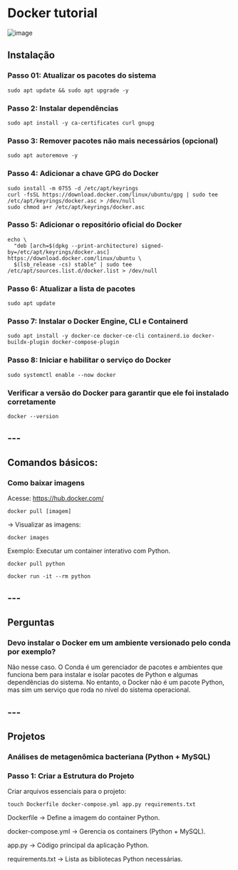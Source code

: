 # Docker tutorial

![image](https://github.com/user-attachments/assets/acdbb14d-55b6-4b75-94f1-9e9b80d2a60a)


## Instalação
### Passo 01: Atualizar os pacotes do sistema
```
sudo apt update && sudo apt upgrade -y
```

### Passo 2: Instalar dependências
```
sudo apt install -y ca-certificates curl gnupg
```

### Passo 3: Remover pacotes não mais necessários (opcional)
```
sudo apt autoremove -y
```

### Passo 4: Adicionar a chave GPG do Docker
```
sudo install -m 0755 -d /etc/apt/keyrings
curl -fsSL https://download.docker.com/linux/ubuntu/gpg | sudo tee /etc/apt/keyrings/docker.asc > /dev/null
sudo chmod a+r /etc/apt/keyrings/docker.asc
```

### Passo 5: Adicionar o repositório oficial do Docker
```
echo \
  "deb [arch=$(dpkg --print-architecture) signed-by=/etc/apt/keyrings/docker.asc] https://download.docker.com/linux/ubuntu \
  $(lsb_release -cs) stable" | sudo tee /etc/apt/sources.list.d/docker.list > /dev/null
```

### Passo 6: Atualizar a lista de pacotes
```
sudo apt update
```

### Passo 7: Instalar o Docker Engine, CLI e Containerd
```
sudo apt install -y docker-ce docker-ce-cli containerd.io docker-buildx-plugin docker-compose-plugin
```

### Passo 8: Iniciar e habilitar o serviço do Docker
```
sudo systemctl enable --now docker
```

### Verificar a versão do Docker para garantir que ele foi instalado corretamente
```
docker --version
```

## ---
## Comandos básicos:
### Como baixar imagens
Acesse: https://hub.docker.com/

```
docker pull [imagem]
```
-> Visualizar as imagens:
```
docker images
```

Exemplo: Executar um container interativo com Python.
```
docker pull python
```
```
docker run -it --rm python
```







## ---
## Perguntas
### Devo instalar o Docker em um ambiente versionado pelo conda por exemplo?
Não nesse caso. O Conda é um gerenciador de pacotes e ambientes que funciona bem para instalar e isolar pacotes de Python e algumas dependências do sistema. 
No entanto, o Docker não é um pacote Python, mas sim um serviço que roda no nível do sistema operacional.


## ---
## Projetos
### Análises de metagenômica bacteriana (Python + MySQL)
### Passo 1: Criar a Estrutura do Projeto
Criar arquivos essenciais para o projeto:
```
touch Dockerfile docker-compose.yml app.py requirements.txt
```
Dockerfile → Define a imagem do container Python.

docker-compose.yml → Gerencia os containers (Python + MySQL).

app.py → Código principal da aplicação Python.

requirements.txt → Lista as bibliotecas Python necessárias.





